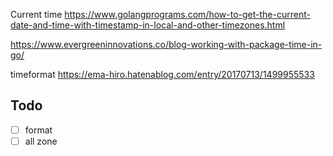 
Current time 
https://www.golangprograms.com/how-to-get-the-current-date-and-time-with-timestamp-in-local-and-other-timezones.html

https://www.evergreeninnovations.co/blog-working-with-package-time-in-go/


timeformat
https://ema-hiro.hatenablog.com/entry/20170713/1499955533


## Todo
- [ ] format
- [ ] all zone 